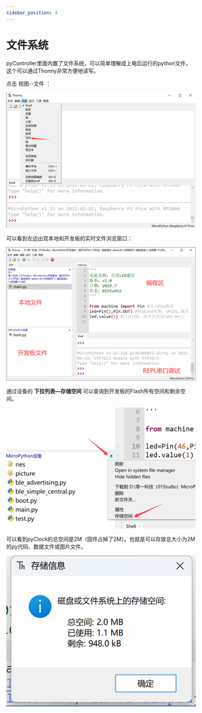 ```yaml
---
sidebar_position: 4
---
```


# 文件系统

pyController里面内置了文件系统，可以简单理解成上电后运行的python文件，这个可以通过Thonny非常方便地读写。

点击 视图--文件 ：

![file_system1](./img/file_system/file_system1.png)

可以看到左边出现本地和开发板的实时文件浏览窗口：

![file_system1](./img/file_system/file_system2.png)

通过设备的 **下拉列表—存储空间** 可以查询到开发板的Flash所有空间和剩余空间。

![file_system1](./img/file_system/file_system3.png)

可以看到pyClock的总空间是2M（固件占掉了2M）。也就是可以存放总大小为2M的py代码、数据文件或图片文件。

![file_system1](./img/file_system/file_system4.png)